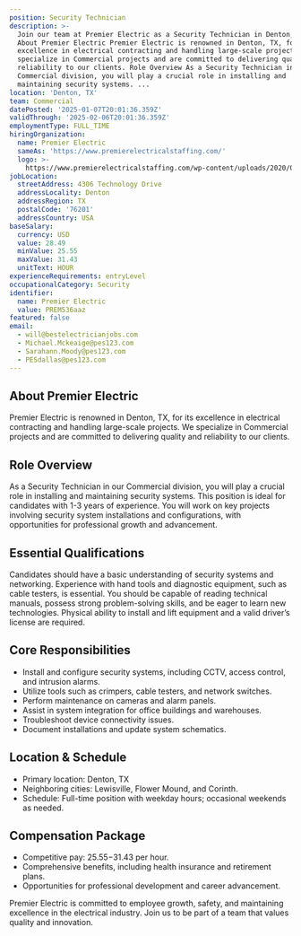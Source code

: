 ```yaml
---
position: Security Technician
description: >-
  Join our team at Premier Electric as a Security Technician in Denton, TX.
  About Premier Electric Premier Electric is renowned in Denton, TX, for its
  excellence in electrical contracting and handling large-scale projects. We
  specialize in Commercial projects and are committed to delivering quality and
  reliability to our clients. Role Overview As a Security Technician in our
  Commercial division, you will play a crucial role in installing and
  maintaining security systems. ...
location: 'Denton, TX'
team: Commercial
datePosted: '2025-01-07T20:01:36.359Z'
validThrough: '2025-02-06T20:01:36.359Z'
employmentType: FULL_TIME
hiringOrganization:
  name: Premier Electric
  sameAs: 'https://www.premierelectricalstaffing.com/'
  logo: >-
    https://www.premierelectricalstaffing.com/wp-content/uploads/2020/05/Premier-Electrical-Staffing-logo.png
jobLocation:
  streetAddress: 4306 Technology Drive
  addressLocality: Denton
  addressRegion: TX
  postalCode: '76201'
  addressCountry: USA
baseSalary:
  currency: USD
  value: 28.49
  minValue: 25.55
  maxValue: 31.43
  unitText: HOUR
experienceRequirements: entryLevel
occupationalCategory: Security
identifier:
  name: Premier Electric
  value: PREM536aaz
featured: false
email:
  - will@bestelectricianjobs.com
  - Michael.Mckeaige@pes123.com
  - Sarahann.Moody@pes123.com
  - PESdallas@pes123.com
---
```




## About Premier Electric
Premier Electric is renowned in Denton, TX, for its excellence in electrical contracting and handling large-scale projects. We specialize in Commercial projects and are committed to delivering quality and reliability to our clients.

## Role Overview
As a Security Technician in our Commercial division, you will play a crucial role in installing and maintaining security systems. This position is ideal for candidates with 1-3 years of experience. You will work on key projects involving security system installations and configurations, with opportunities for professional growth and advancement.

## Essential Qualifications
Candidates should have a basic understanding of security systems and networking. Experience with hand tools and diagnostic equipment, such as cable testers, is essential. You should be capable of reading technical manuals, possess strong problem-solving skills, and be eager to learn new technologies. Physical ability to install and lift equipment and a valid driver’s license are required.

## Core Responsibilities
- Install and configure security systems, including CCTV, access control, and intrusion alarms.
- Utilize tools such as crimpers, cable testers, and network switches.
- Perform maintenance on cameras and alarm panels.
- Assist in system integration for office buildings and warehouses.
- Troubleshoot device connectivity issues.
- Document installations and update system schematics.

## Location & Schedule
- Primary location: Denton, TX
- Neighboring cities: Lewisville, Flower Mound, and Corinth.
- Schedule: Full-time position with weekday hours; occasional weekends as needed.

## Compensation Package
- Competitive pay: $25.55-$31.43 per hour.
- Comprehensive benefits, including health insurance and retirement plans.
- Opportunities for professional development and career advancement.

Premier Electric is committed to employee growth, safety, and maintaining excellence in the electrical industry. Join us to be part of a team that values quality and innovation.